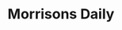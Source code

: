 ---
title: "Morrisons Daily"
url: /bristol/morrisons-daily-wellington-hill-west/
shop: convenience
---